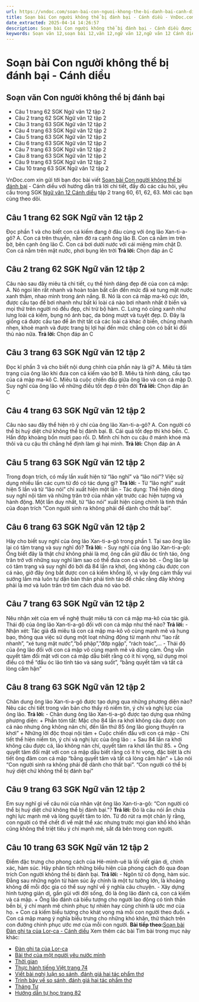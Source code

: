 ```yaml
---
url: https://vndoc.com/soan-bai-con-nguoi-khong-the-bi-danh-bai-canh-dieu-331301
title: Soạn bài Con người không thể bị đánh bại - Cánh diều - VnDoc.com
date_extracted: 2025-04-14 14:26:57
description: Soạn bài Con người không thể bị đánh bại - Cánh diều được VnDoc.com sưu tầm và xin gửi tới bạn đọc cùng tham khảo.
keywords: Soạn văn 12,soạn bài 12,văn 12,ngữ văn 12,ngữ văn 12 Cánh diều,soạn ngữ văn 12,giải ngữ văn 12,soạn văn 12 Cánh diều,soạn văn 12 Cánh diều ngắn nhất,soạn bài 12 cánh diều,soạn văn 12 tập 2 trang 60 Cánh diều,Soạn bài Con người không thể bị đánh bại Cánh diều,Soạn bài Con người không thể bị đánh bại,Soạn văn Con người không thể bị đánh bại,Soạn bài Con người không thể bị đánh bại ngắn gọn,Con người không thể bị đánh bại,soạn văn 12 tập 2 trang 62,soạn văn 12 tập 2 trang 63
---
```


# Soạn bài Con người không thể bị đánh bại - Cánh diều
## Soạn văn Con người không thể bị đánh bại
  * Câu 1 trang 62 SGK Ngữ văn 12 tập 2
  * Câu 2 trang 62 SGK Ngữ văn 12 tập 2
  * Câu 3 trang 63 SGK Ngữ văn 12 tập 2
  * Câu 4 trang 63 SGK Ngữ văn 12 tập 2
  * Câu 5 trang 63 SGK Ngữ văn 12 tập 2
  * Câu 6 trang 63 SGK Ngữ văn 12 tập 2
  * Câu 7 trang 63 SGK Ngữ văn 12 tập 2
  * Câu 8 trang 63 SGK Ngữ văn 12 tập 2
  * Câu 9 trang 63 SGK Ngữ văn 12 tập 2
  * Câu 10 trang 63 SGK Ngữ văn 12 tập 2

VnDoc.com xin gửi tới bạn đọc bài viết [Soạn bài Con người không thể bị đánh bại](<https://vndoc.com/soan-bai-con-nguoi-khong-the-bi-danh-bai-canh-dieu-331301>) \- Cánh diều với hướng dẫn trả lời chi tiết, đầy đủ các câu hỏi, yêu cầu trong SGK [Ngữ văn 12 Cánh diều](<https://vndoc.com/soan-van-12-canh-dieu>) tập 2 trang 60, 61, 62, 63. Mời các bạn cùng theo dõi.
## Câu 1 trang 62 SGK Ngữ văn 12 tập 2
Đọc phần 1 và cho biết con cá kiếm đang ở đâu cùng với ông lão Xan-ti-a-gô?
A. Con cá trên thuyền, nằm đờ ra cạnh ông lão
B. Con cá nằm im trên bờ, bên cạnh ông lão
C. Con cá bơi dưới nước với cái miệng mím chặt
D. Con cá nằm trên mặt nước, phơi bụng lên trời
**Trả lời:**
Chọn đáp án C
## Câu 2 trang 62 SGK Ngữ văn 12 tập 2
Câu nào sau đây miêu tả chi tiết, cụ thể hình dáng đẹp đẽ của con cá mập:
A. Nó ngoi lên rất nhanh và hoàn toàn bất cẩn đến mức đã xé tung mặt nước xanh thẳm, nhao mình trong ánh nắng.
B. Nó là con cá mập ma-kô cực lớn, được cấu tạo để bơi nhanh như bất kì loài cá nào bơi nhanh nhất ở biển và mọi thứ trên người nó đều đẹp, chỉ trừ bộ hàm.
C. Lưng nó cũng xanh như lưng loài cá kiếm, bụng nó ánh bạc, da bóng mượt và tuyệt đẹp.
D. Đây là giống cá được cấu tạo để ăn thịt tất cả các loài cá khác ở biển, chúng nhanh nhẹn, khoẻ mạnh và được trang bị lợi hại đến mức chẳng còn có bất kì đối thủ nào nữa.
**Trả lời:**
Chọn đáp án C
## Câu 3 trang 63 SGK Ngữ văn 12 tập 2
Đọc kĩ phần 3 và cho biết nội dung chính của phần này là gì?
A. Miêu tả tâm trạng của ông lão khi đưa con cá kiếm vào bờ
B. Miêu tả hình dáng, cấu tạo của cá mập ma-kô
C. Miêu tả cuộc chiến đấu giữa ông lão và con cá mập
D. Suy nghĩ của ông lão về những điều tốt đẹp ở trên đời
**Trả lời:**
Chọn đáp án C
## Câu 4 trang 63 SGK Ngữ văn 12 tập 2
Câu nào sau đây thể hiện rõ ý chí của ông lão Xan-ti-a-gô?
A. Con người có thể bị huỷ diệt chứ không thể bị đánh bại.
B. Cái quá tốt đẹp thì khó bền.
C. Hắn đớp khoảng bốn mươi pao rồi.
D. Mình chỉ hơn cu cậu ở mánh khoé mà thôi và cu cậu thì chẳng hề định làm gì hại mình.
**Trả lời:**
Chọn đáp án A
## Câu 5 trang 63 SGK Ngữ văn 12 tập 2
Trong đoạn trích, có mấy lần xuất hiện từ “lão nghĩ” và “lão nói”? Việc sử dụng nhiều lần các cụm từ đó có tác dụng gì?
**Trả lời:**
\- Từ “lão nghĩ” xuất hiện 5 lần và từ “lão nói” chỉ xuất hiện một lần
\- Tác dụng: Thể hiện dòng suy nghĩ nội tâm và những trăn trở của nhân vật trước các hiện tượng và hành động. Một lần duy nhất, từ “lão nói” xuất hiện cũng chính là tinh thần của đoạn trích “Con người sinh ra không phải để dành cho thất bại”.
## Câu 6 trang 63 SGK Ngữ văn 12 tập 2
Hãy cho biết suy nghĩ của ông lão Xan-ti-a-gô trong phần 1. Tại sao ông lão lại có tâm trạng và suy nghĩ đó?
**Trả lời:**
\- Suy nghĩ của ông lão Xan-ti-a-gô: Ông biết đây là thật chứ không phải là mơ, ông cần giữ đầu óc tỉnh táo, ông trăn trở với những suy nghĩ làm sao có thể đưa con cá vào bờ.
\- Ông lão lại có tâm trạng và suy nghĩ đó bởi đã 84 lần ra khơi, ông không câu được con cá nào, giờ đây ông bắt được con cá kiếm khổng lồ, vì vậy ông cảm thấy vui sướng lắm mà luôn tự dặn bản thân phải tỉnh táo để chắc rằng đây không phải là mơ và luôn trăn trở tìm cách đưa nó vào bờ.
## Câu 7 trang 63 SGK Ngữ văn 12 tập 2
Nêu nhận xét của em về nghệ thuật miêu tả con cá mập ma-kô của tác giả. Thái độ của ông lão Xan-ti-a-gô đối với con cá mập như thế nào?
**Trả lời:**
\- Nhận xét: Tác giả đã miêu tả con cá mập ma-kô vô cùng mạnh mẽ và hung bạo, thông qua việc sử dụng một loạt những động từ mạnh như “lao rất nhanh”, “xé tung mặt nước”,“bổ phập”,”đớp ngập”, “rách toác”,…
\- Thái độ của ông lão đối với con cá mập vô cùng mạnh mẽ và dũng cảm. Ông vẫn quyết tâm đối mặt với con cá mập dẫu biết rằng có ít hi vọng, sử dụng mọi điều có thể “đầu óc lão tỉnh táo và sáng suốt”, “bằng quyết tâm và tất cả lòng căm hận”
## Câu 8 trang 63 SGK Ngữ văn 12 tập 2
Chân dung ông lão Xan-ti-a-gô được tạo dựng qua những phương diện nào? Nêu các chi tiết trong văn bản cho thấy rõ niềm tin, ý chí và nghị lực của ông lão.
**Trả lời:**
\- Chân dung ông lão Xan-ti-a-gô được tạo dựng qua những phương diện:
\+ Phần tóm tắt: Mặc cho 84 lần ra khơi không câu được con cá nào nhưng ông không nản chí, đến lần thứ 85 ông lão giong thuyền ra khơi”
\+ Những lời độc thoại nội tâm
\+ Cuộc chiến đấu với con cá mập
\- Chi tiết thể hiện niềm tin, ý chí và nghị lực của ông lão :
\+ Sau 84 lần ra khơi không câu được cá, lão không nản chí, quyết tâm ra khơi lần thứ 85.
\+ Ông quyết tâm đối mặt với con cá mập dẫu biết rằng có ít hi vọng, đặc biệt là chi tiết ông đâm con cá mập “bằng quyết tâm và tất cả lòng căm hận”
\+ Lão nói “Con người sinh ra không phải để dành cho thất bại”. “Con người có thể bị huỷ diệt chứ không thể bị đánh bại”
## Câu 9 trang 63 SGK Ngữ văn 12 tập 2
Em suy nghĩ gì về câu nói của nhân vật ông lão Xan-ti-a-gô: “Con người có thể bị huỷ diệt chứ không thể bị đánh bại."?
**Trả lời:**
Đó là câu nói ẩn chứa nghị lực mạnh mẽ và lòng quyết tâm to lớn. Từ đó rút ra một chân lý rằng, con người có thể chết đi về mặt thể xác nhưng trước mọi gian khổ khó khăn cũng không thể triệt tiêu ý chí mạnh mẽ, sắt đá bên trong con người.
## Câu 10 trang 63 SGK Ngữ văn 12 tập 2
Điểm đặc trưng cho phong cách của Hê-minh-uê là lối viết giản dị, chính xác, hàm súc. Hãy phân tích những biểu hiện của phong cách đó qua đoạn trích Con người không thể bị đánh bại.
**Trả lời:**
\- Ngôn từ cô đọng, hàm súc. Đằng sau những ngôn từ hàm súc ấy chính là một tư tưởng lớn, là khoảng không để mỗi độc gia có thể suy nghĩ về ý nghĩa câu chuyện.
\- Xây dựng hình tượng giản dị, gần gũi với đời sống, đó là ông lão đánh cá, con cá kiếm và cá mập.
\+ Ông lão đánh cá biểu tượng cho người lao động có tinh thần bền bỉ, ý chí mạnh mẽ chinh phục tự nhiên hay cũng chính là ước mơ của họ.
\+ Con cá kiếm biểu tượng cho khát vọng mà mỗi con người theo đuổi.
\+ Con cá mập mang ý nghĩa biểu trưng cho những khó khăn, thử thách trên con đường chinh phục ước mơ của mỗi con người.
**Bài tiếp theo:**[Soạn bài Đàn ghi ta của Lor-ca - Cánh diều](<https://vndoc.com/soan-bai-dan-ghi-ta-cua-lor-ca-canh-dieu-331355>)
Xem thêm các bài Tìm bài trong mục này khác:
  * [Đàn ghi ta của Lor-ca](</soan-bai-dan-ghi-ta-cua-lor-ca-canh-dieu-331355>)
  * [Bài thơ của một người yêu nước mình](</soan-bai-bai-tho-cua-mot-nguoi-yeu-nuoc-minh-canh-dieu-331356>)
  * [Thời gian](</soan-bai-thoi-gian-canh-dieu-331359>)
  * [Thực hành tiếng Việt trang 74](</soan-bai-thuc-hanh-tieng-viet-trang-74-canh-dieu-331360>)
  * [Viết bài nghị luận so sánh, đánh giá hai tác phẩm thơ](</soan-bai-viet-bai-nghi-luan-so-sanh-danh-gia-hai-tac-pham-tho-canh-dieu-331361>)
  * [Trình bày về so sánh, đánh giá hai tác phẩm thơ](</soan-bai-trinh-bay-ve-so-sanh-danh-gia-hai-tac-pham-tho-canh-dieu-331362>)
  * [Tháng Tư](</soan-bai-thang-tu-canh-dieu-331369>)
  * [Hướng dẫn tự học trang 82](</soan-bai-huong-dan-tu-hoc-trang-82-canh-dieu-331371>)

